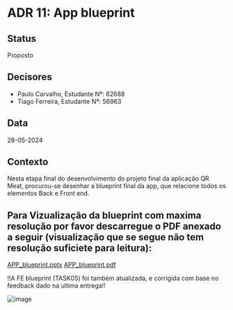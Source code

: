 # ADR 11:  App blueprint

## Status
Proposto

## Decisores
- Paulo Carvalho, Estudante Nº: 62688
- Tiago Ferreira, Estudante Nº: 56963

## Data
28-05-2024

## Contexto
Nesta etapa final do desenvolvimento do projeto final da aplicação QR Meat, procurou-se desenhar a blueprint final da app, que relacione todos os elementos Back e Front end.
## Para Vizualização da blueprint com maxima resolução por favor descarregue o PDF anexado a seguir (visualização que se segue não tem resolução suficiete para leitura):


[APP_blueprint.pptx](https://github.com/user-attachments/files/15517376/APP_blueprint.pptx)
[APP_blueprint.pdf](https://github.com/user-attachments/files/15517375/APP_blueprint.pdf)


!!A FE blueprint (TASK05) foi também atualizada, e corrigida com base no feedback dado na ultima entrega!!

![image](https://github.com/PauloRTC/Grup-47-QRmeat/assets/82768310/331df518-ff15-4aeb-af0b-253ddaf5c3c6)
